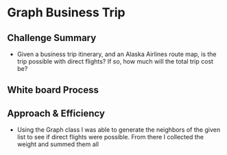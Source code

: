 # Graph Business Trip

## Challenge Summary

- Given a business trip itinerary, and an Alaska Airlines route map, is the trip possible with direct flights? If so, how much will the total trip cost be?

## White board Process
<!-- Embedded white board image -->

## Approach & Efficiency

- Using the Graph class I was able to generate the neighbors of the given list to see if direct flights were possible. From there I collected the weight and summed them all
